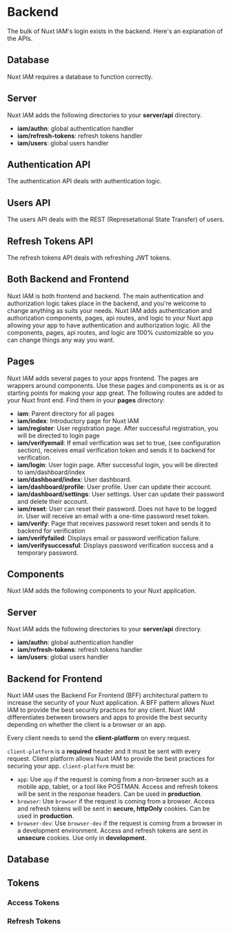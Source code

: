 # Backend

The bulk of Nuxt IAM's login exists in the backend. Here's an explanation of the APIs.

## Database

Nuxt IAM requires a database to function correctly.

## Server

Nuxt IAM adds the following directories to your **server/api** directory.

- **iam/authn**: global authentication handler
- **iam/refresh-tokens**: refresh tokens handler
- **iam/users**: global users handler

## Authentication API

The authentication API deals with authentication logic.

## Users API

The users API deals with the REST (Represetational State Transfer) of users.

## Refresh Tokens API

The refresh tokens API deals with refreshing JWT tokens.

## Both Backend and Frontend

Nuxt IAM is both frontend and backend. The main authentication and authorization logic takes place in the backend, and you're welcome to change anything as suits your needs. Nuxt IAM adds authentication and authorization components, pages, api routes, and logic to your Nuxt app allowing your app to have authentication and authorization logic. All the components, pages, api routes, and logic are 100% customizable so you can change things any way you want.

## Pages

Nuxt IAM adds several pages to your apps frontend. The pages are wrappers around components. Use these pages and components as is or as starting points for making your app great. The following routes are added to your Nuxt front end. Find them in your **pages** directory:

- **iam**: Parent directory for all pages
- **iam/index**: Introductory page for Nuxt IAM
- **iam/register**: User registration page. After successful registration, you will be directed to login page
- **iam/verifyemail**: If email verification was set to true, (see configuration section), receives email verification token and sends it to backend for verification.
- **iam/login**: User login page. After successful login, you will be directed to iam/dashboard/index
- **iam/dashboard/index**: User dashboard.
- **iam/dashboard/profile**: User profile. User can update their account.
- **iam/dashboard/settings**: User settings. User can update their password and delete their account.
- **iam/reset**: User can reset their password. Does not have to be logged in. User will receive an email with a one-time password reset token.
- **iam/verify**: Page that receives password reset token and sends it to backend for verification
- **iam/verifyfailed**: Displays email or password verification failure.
- **iam/verifysuccessful**: Displays password verification success and a temporary password.

## Components

Nuxt IAM adds the following components to your Nuxt application.

## Server

Nuxt IAM adds the following directories to your **server/api** directory.

- **iam/authn**: global authentication handler
- **iam/refresh-tokens**: refresh tokens handler
- **iam/users**: global users handler

## Backend for Frontend

Nuxt IAM uses the Backend For Frontend (BFF) architectural pattern to increase the security of your Nuxt application. A BFF pattern allows Nuxt IAM to provide the best security practices for any client. Nuxt IAM differentiates between browsers and apps to provide the best security depending on whether the client is a browser or an app.

Every client needs to send the **client-platform** on every request.

`client-platform` is a **required** header and it must be sent with every request. Client platform allows Nuxt IAM to provide the best practices for securing your app. `client-platform` must be:

- `app`: Use `app` if the request is coming from a non-browser such as a mobile app, tablet, or a tool like POSTMAN. Access and refresh tokens will be sent in the response headers. Can be used in **production**.
- `browser`: Use `browser` if the request is coming from a browser. Access and refresh tokens will be sent in **secure, httpOnly** cookies. Can be used in **production**.
- `browser-dev`: Use `browser-dev` if the request is coming from a browser in a development environment. Access and refresh tokens are sent in **unsecure** cookies. Use only in **development.**

## Database

## Tokens

### Access Tokens

### Refresh Tokens
